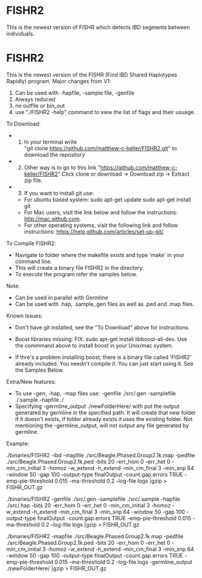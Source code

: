# FISHR2
This is the newest version of FISHR which detects IBD segments between individuals.


# FISHR2

This is the newest version of the FISHR (Find IBD Shared Haplotypes Rapidly) program. Major changes from V1:
1) Can be used with -hapfile, -sample file, -genfile
2) Always reduced
3) no outfile or bin_out
4) use "./FISHR2 -help" command to view the list of flags and their usuage. 

To Download:
- 1. In your terminal write  
"git clone https://github.com/matthew-c-keller/FISHR2.git" to download the repository

- 2. Other way is to go to this link
"https://github.com/matthew-c-keller/FISHR2"
Click clone or download -> Download zip -> Extract zip file.

- 3. If you want to install git use:
	- For ubuntu based system:
	sudo apt-get update
	sudo apt-get install git
	- For Mac users, visit the link below and follow the instructions:
	http://mac.github.com.
	- For other operating systems, visit the following link and follow instructions:
	https://help.github.com/articles/set-up-git/


To Compile FISHR2: 
- Navigate to folder where the makefile exists and type 'make' in your command line. 
- This will create a binary file FISHR2 in the directory.
- To execute the program refer the samples below.



Note:

-  Can be used in parallel with Germline
-  Can be used with .hap, .sample,.gen files as well as .ped and .map files.

Known Issues:
- Don't have git installed, see the "To Download" above for instructions.
- Boost libraries missing:
FIX: sudo apt-get install libboost-all-dev.
Use the commmand above to install boost in your Unix/mac system.

- If thre's a problem installing boost, there is a binary  file called 'FISHR2' already included. You needn't compile it. You can just start using it. See the Samples Below.


Extra/New features:
- To use -gen, -hap, -map files use:
 -genfile ./src/<filename>.gen -samplefile ./<filename>.sample -hapfile ./<filename> 
- Specifying -germline_output ./newFolderHere/ with put the output generated by germline in the specified path.
It will create that new folder if it doesn't exists, if folder already exists it uses the existing folder. 
Not mentioning the -germline_output, will not output any file generated by germline. 



Example:

./binaries/FISHR2 -ibd -mapfile ./src/Beagle.Phased.Group2.1k.map -pedfile ./src/Beagle.Phased.Group2.1k.ped  -bits 20 -err_hom 0 -err_het 0  -min_cm_initial 3 -homoz  -w_extend -h_extend -min_cm_final 3 -min_snp 64 -window 50 -gap 100 -output-type finalOutput -count.gap.errors TRUE -emp-pie-threshold 0.015 -ma-threshold 0.2 -log-file logs |gzip > FISHR_OUT.gz



./binaries/FISHR2 -genfile ./src/<filename>.gen -samplefile ./src/<filename>.sample -hapfile ./src/<filename>.hap   -bits 20 -err_hom 0 -err_het 0  -min_cm_initial 3 -homoz  -w_extend -h_extend -min_cm_final 3 -min_snp 64 -window 50 -gap 100 -output-type finalOutput -count.gap.errors TRUE -emp-pie-threshold 0.015 -ma-threshold 0.2 -log-file logs |gzip > FISHR_OUT.gz


./binaries/FISHR2  -mapfile ./src/Beagle.Phased.Group2.1k.map -pedfile ./src/Beagle.Phased.Group2.1k.ped  -bits 20 -err_hom 0 -err_het 0  -min_cm_initial 3 -homoz  -w_extend -h_extend -min_cm_final 3 -min_snp 64 -window 50 -gap 100 -output-type finalOutput -count.gap.errors TRUE -emp-pie-threshold 0.015 -ma-threshold 0.2 -log-file logs -germline_output ./newFolderHere/ |gzip > FISHR_OUT.gz
